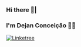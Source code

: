 ### Hi there 👾|

### I'm Dejan Conceição 🐱‍👤
<!--
**dejanmc/dejanmc** is a ✨ _special_ ✨ repository because its `README.md` (this file) appears on your GitHub profile.

Here are some ideas to get you started:

- 🔭 I’m currently working on ...
- 🌱 I’m currently learning ...
- 👯 I’m looking to collaborate on ...
- 🤔 I’m looking for help with ...
- 💬 Ask me about ...
- 📫 How to reach me: ...
- 😄 Pronouns: ...
- ⚡ Fun fact: ...

<div>

  <img height="180em" src="https://github-readme-stats.vercel.app/api?username=dejanmc&show_icons=true&theme=algolia"/>
 <img height="180em" src="https://github-readme-stats.vercel.app/api/top-langs/?username=dejanmc&layout=compact&theme=algolia"/>
  
</div>
-->
[![Linketree](https://img.shields.io/badge/linktree-39E09B?style=for-the-badge&logo=linktree&logoColor=white)](https://linktr.ee/dejanmconceicao)
<!-- [![LinkedIn](https://img.shields.io/badge/LinkedIn-0077B5?style=for-the-badge&logo=linkedin&logoColor=white)](www.linkedin.com/in/dejanmconceicao)
[![Academia](https://img.shields.io/badge/Academia-fff?style=for-the-badge&logo=academia&logoColor=black)](https://ufpa.academia.edu/dejanmconceicao/)
[![Twitter](https://img.shields.io/badge/Twitter-1DA1F2?style=for-the-badge&logo=twitter&logoColor=white)](https://twitter.com/DeJaNMc)
